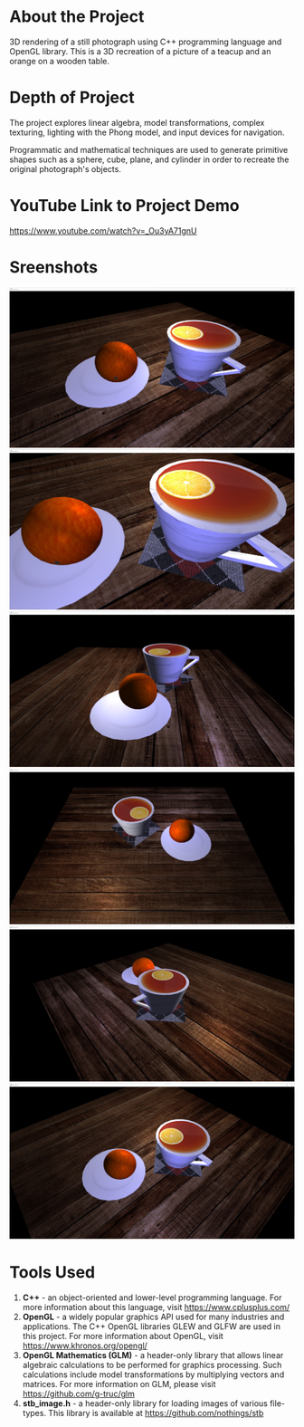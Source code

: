 # About the Project
3D rendering of a still photograph using C++ programming language and 
OpenGL library. This is a 3D recreation of a picture of
a teacup and an orange on a wooden table.

# Depth of Project
The project explores linear algebra, model transformations, 
complex texturing, lighting with the Phong model, and input 
devices for navigation.

Programmatic and mathematical techniques are used to generate
primitive shapes such as a sphere, cube, plane, and cylinder in order
to recreate the original photograph's objects.

# YouTube Link to Project Demo
https://www.youtube.com/watch?v=_Ou3yA71gnU

# Sreenshots
![Front:](screenshots/front.jpg)
![Left:](screenshots/close_left.jpg)
![Left:](screenshots/left.jpg)
![Back:](screenshots/back.jpg)
![Right:](screenshots/right.jpg)
![Top Left:](screenshots/top_left.jpg)

# Tools Used
1. **C++** - an object-oriented and lower-level programming language. For
more information about this language, visit https://www.cplusplus.com/
2. **OpenGL** - a widely popular graphics API used for many industries 
and applications. The C++ OpenGL libraries GLEW and GLFW are used in 
this project. For more information about OpenGL, visit 
https://www.khronos.org/opengl/
3. **OpenGL Mathematics (GLM)** - a header-only library that allows
linear algebraic calculations to be performed for graphics processing.
Such calculations include model transformations by multiplying 
vectors and matrices. For more information on GLM, please visit 
https://github.com/g-truc/glm
4. **stb_image.h** - a header-only library for loading images of
various file-types. This library is available at 
https://github.com/nothings/stb